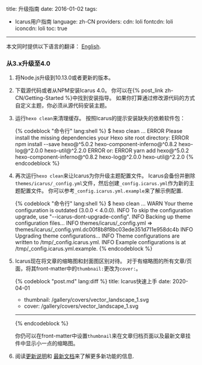 title: 升级指南
date: 2016-01-02
tags:
- Icarus用户指南
language: zh-CN
providers:
    cdn: loli
    fontcdn: loli
    iconcdn: loli
toc: true
---

<article class="message message-immersive is-primary">
<div class="message-body">
<i class="fas fa-globe-americas mr-2"></i>本文同时提供以下语言的翻译：
<a href="{% post_path en/Upgrade-Guide %}">English</a>.
</div>
</article>

<!-- more -->

### 从3.x升级至4.0

1. 将Node.js升级到10.13.0或者更新的版本。

2. 下载源代码或者从NPM安装Icarus 4.0。
   你可以在{% post_link zh-CN/Getting-Started %}中找到安装指导。
   如果你打算通过修改源代码的方式自定义主题，你必须从源代码安装主题。

3. 运行`hexo clean`来清理缓存。
   按照Icarus的提示安装缺失的依赖软件包：

   {% codeblock "命令行" lang:shell %}
   $ hexo clean
   ...
   ERROR Please install the missing dependencies your Hexo site root directory:
   ERROR npm install --save hexo@^5.0.2 hexo-component-inferno@^0.8.2 hexo-log@^2.0.0 hexo-util@^2.2.0
   ERROR or:
   ERROR yarn add hexo@^5.0.2 hexo-component-inferno@^0.8.2 hexo-log@^2.0.0 hexo-util@^2.2.0
   {% endcodeblock %}

4. 再次运行`hexo clean`来让Icarus为你升级主题配置文件。
   Icarus会备份并删除`themes/icarus/_config.yml`文件，然后创建`_config.icarus.yml`作为新的主题配置文件。
   你可以参考`_config.icarus.yml.example`来了解示例配置.

   {% codeblock "命令行" lang:shell %}
   $ hexo clean
   ...
   WARN  Your theme configuration is outdated (3.0.0 < 4.0.0).
   INFO  To skip the configuration upgrade, use "--icarus-dont-upgrade-config".
   INFO  Backing up theme configuration files...
   INFO  themes/icarus/_config.yml => themes/icarus/_config.yml.dc00f8b8f8bc03ede351d711e958dc4b
   INFO  Upgrading theme configurations...
   INFO  Theme configurations are written to /tmp/_config.icarus.yml.
   INFO  Example configurations is at /tmp/_config.icarus.yml.example.
   {% endcodeblock %}

5. Icarus现在将文章的缩略图和封面图区别对待。
   对于有缩略图的所有文章/页面，将其front-matter中的`thumbnail:`更改为`cover:`。

   {% codeblock "post.md" lang:diff %}
     title: Icarus快速上手
     date: 2020-04-01
   - thumbnail: /gallery/covers/vector_landscape_1.svg
   + cover: /gallery/covers/vector_landscape_1.svg
   ---
   {% endcodeblock %}

   你仍可以在front-matter中设置`thumbnail`来在文章归档页面以及最新文章挂件中显示小一点的缩略图。

6. 阅读[更新说明](https://github.com/ppoffice/hexo-theme-icarus/releases)和
   [最新文档](https://ppoffice.github.io/hexo-theme-icarus/categories/)来了解更多新功能的信息.
